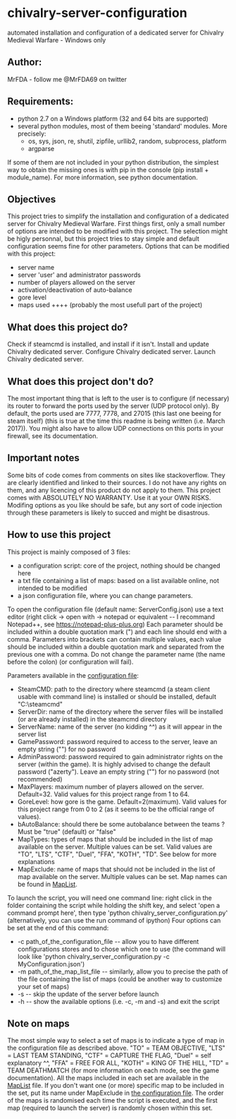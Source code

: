 # chivalry-server-configuration
automated installation and configuration of a dedicated server for Chivalry Medieval Warfare - Windows only

## Author: 
MrFDA - follow me @MrFDA69 on twitter

## Requirements: 
- python 2.7 on a Windows platform (32 and 64 bits are supported)
- several python modules, most of them beeing 'standard' modules. More precisely:
    - os, sys, json, re, shutil, zipfile, urllib2, random, subprocess, platform
    - argparse

If some of them are not included in your python distribution, the simplest way to obtain the missing ones is with pip in the console (pip install + module_name). For more information, see python documentation.

## Objectives
This project tries to simplify the installation and configuration of a dedicated server for Chivalry Medieval Warfare.
First things first, only a small number of options are intended to be modified with this project. The selection might be higly personnal, but this project tries to stay simple and default configuration seems fine for other parameters.
Options that can be modified with this project:
- server name
- server 'user' and administrator passwords
- number of players allowed on the server
- activation/deactivation of auto-balance
- gore level
- maps used ++++ (probably the most usefull part of the project)

## What does this project do?
Check if steamcmd is installed, and install if it isn't.
Install and update Chivalry dedicated server.
Configure Chivalry dedicated server.
Launch Chivalry dedicated server.

## What does this project don't do?
The most important thing that is left to the user is to configure (if necessary) its router to forward the ports used by the server (UDP protocol only).
By default, the ports used are 7777, 7778, and 27015 (this last one beeing for steam itself) (this is true at the time this readme is being written (i.e. March 2017)).
You might also have to allow UDP connections on this ports in your firewall, see its documentation.

## Important notes
Some bits of code comes from comments on sites like stackoverflow. They are clearly identified and linked to their sources. I do not have any rights on them, and any licencing of this product do not apply to them.
This project comes with ABSOLUTELY NO WARRANTY. Use it at your OWN RISKS. Modifing options as you like should be safe, but any sort of code injection through these parameters is likely to succed and might be disastrous.

## How to use this project
This project is mainly composed of 3 files:
- a configuration script: core of the project, nothing should be changed here
- a txt file containing a list of maps: based on a list available online, not intended to be modified
- a json configuration file, where you can change parameters.

To open the configuration file (default name: ServerConfig.json) use a text editor (right click -> open with -> notepad or equivalent -- I recommand Notepad++, see https://notepad-plus-plus.org)
Each parameter should be included within a double quotation mark (") and each line should end with a comma.
Parameters into brackets can contain multiple values, each value should be included within a double quotation mark and separated from the previous one with a comma.
Do not change the parameter name (the name before the colon) (or configuration will fail).

Parameters available in the [configuration file](chivalry_server_configuration.py):
- SteamCMD: path to the directory where steamcmd (a steam client usable with command line) is installed or should be installed, default "C:\steamcmd"
- ServerDir: name of the directory where the server files will be installed (or are already installed) in the steamcmd directory
- ServerName: name of the server (no kidding ^^) as it will appear in the server list
- GamePassword: password required to access to the server, leave an empty string ("") for no password
- AdminPassword: password required to gain administrator rights on the server (within the game). It is highly advised to change the default password ("azerty"). Leave an empty string ("") for no password (not recommended)
- MaxPlayers: maximum number of players allowed on the server. Default=32. Valid values for this project range from 1 to 64.
- GoreLevel: how gore is the game. Default=2(maximum). Valid values for this project range from 0 to 2 (as it seems to be the official range of values).
- bAutoBalance: should there be some autobalance between the teams ? Must be "true" (default) or "false"
- MapTypes: types of maps that should be included in the list of map available on the server. Multiple values can be set. Valid values are "TO", "LTS", "CTF", "Duel", "FFA", "KOTH", "TD". See below for more explanations
- MapExclude: name of maps that should not be included in the list of map available on the server. Multiple values can be set. Map names can be found in [MapList](MapList.txt).

To launch the script, you will need one command line: right click in the folder containing the script while holding the shift key, and select 'open a command prompt here', then type 'python chivalry_server_configuration.py' (alternatively, you can use the run command of ipython)
Four options can be set at the end of this command: 
- -c path_of_the_configuration_file -- allow you to have different configurations stores and to chose which one to use (the command will look like 'python chivalry_server_configuration.py -c MyConfiguration.json')
- -m path_of_the_map_list_file -- similarly, allow you to precise the path of the file containing the list of maps (could be another way to customize your set of maps)
- -s -- skip the update of the server before launch
- -h -- show the available options (i.e. -c, -m and -s) and exit the script

## Note on maps
The most simple way to select a set of maps is to indicate a type of map in the configuration file as described above. 
"TO" = TEAM OBJECTIVE, "LTS" = LAST TEAM STANDING, "CTF" = CAPTURE THE FLAG, "Duel" = self explanatory ^^, "FFA" = FREE FOR ALL, "KOTH" = KING OF THE HILL, "TD" = TEAM DEATHMATCH (for more information on each mode, see the game documentation).
All the maps included in each set are available in the [MapList](MapList.txt) file.
If you don't want one (or more) specific map to be included in the set, put its name under MapExclude in [the configuration file](chivalry_server_configuration.py).
The order of the maps is randomised each time the script is executed, and the first map (required to launch the server) is randomly chosen within this set.
